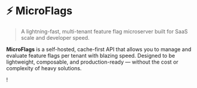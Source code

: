 # ⚡ MicroFlags

> A lightning-fast, multi-tenant feature flag microserver built for SaaS scale and developer speed.

**MicroFlags** is a self-hosted, cache-first API that allows you to manage and evaluate feature flags per tenant with blazing speed. Designed to be lightweight, composable, and production-ready — without the cost or complexity of heavy solutions.

!
